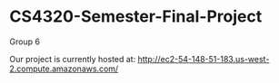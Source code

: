 # CS4320-Semester-Final-Project
Group 6

Our project is currently hosted at:
http://ec2-54-148-51-183.us-west-2.compute.amazonaws.com/
